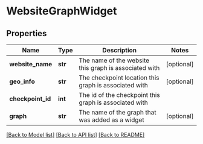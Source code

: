 # WebsiteGraphWidget

## Properties
Name | Type | Description | Notes
------------ | ------------- | ------------- | -------------
**website_name** | **str** | The name of the website this graph is associated with | [optional] 
**geo_info** | **str** | The checkpoint location this graph is associated with | [optional] 
**checkpoint_id** | **int** | The id of the checkpoint this graph is associated with | 
**graph** | **str** | The name of the graph that was added as a widget | [optional] 

[[Back to Model list]](../README.md#documentation-for-models) [[Back to API list]](../README.md#documentation-for-api-endpoints) [[Back to README]](../README.md)


